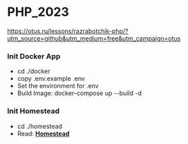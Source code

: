 # PHP_2023

https://otus.ru/lessons/razrabotchik-php/?utm_source=github&utm_medium=free&utm_campaign=otus

### Init Docker App
- cd ./docker
- copy .env.example .env
- Set the environment for .env
- Build Image: docker-compose up --build -d


### Init Homestead
- cd ./homestead
- Read: **[Homestead](https://laravel.com/docs/10.x/homestead)**